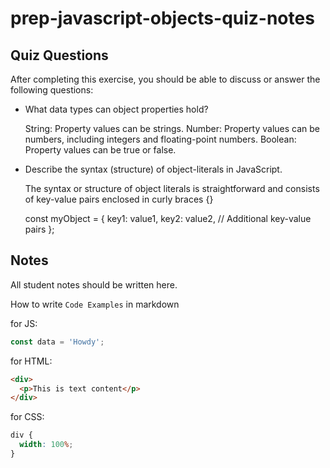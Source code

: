 # prep-javascript-objects-quiz-notes

## Quiz Questions

After completing this exercise, you should be able to discuss or answer the following questions:

- What data types can object properties hold?

  String: Property values can be strings.
  Number: Property values can be numbers, including integers and floating-point numbers.
  Boolean: Property values can be true or false.

- Describe the syntax (structure) of object-literals in JavaScript.

  The syntax or structure of object literals is straightforward and consists of key-value pairs enclosed in curly braces {}

  const myObject = {
  key1: value1,
  key2: value2,
  // Additional key-value pairs
  };

## Notes

All student notes should be written here.

How to write `Code Examples` in markdown

for JS:

```javascript
const data = 'Howdy';
```

for HTML:

```html
<div>
  <p>This is text content</p>
</div>
```

for CSS:

```css
div {
  width: 100%;
}
```

